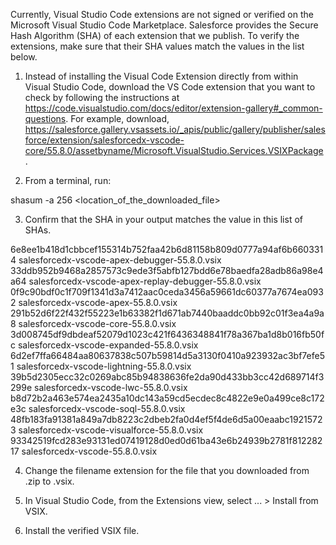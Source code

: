 Currently, Visual Studio Code extensions are not signed or verified on the
Microsoft Visual Studio Code Marketplace. Salesforce provides the Secure Hash
Algorithm (SHA) of each extension that we publish. To verify the extensions,
make sure that their SHA values match the values in the list below.

1. Instead of installing the Visual Code Extension directly from within Visual
   Studio Code, download the VS Code extension that you want to check by
   following the instructions at
   https://code.visualstudio.com/docs/editor/extension-gallery#_common-questions.
   For example, download,
   https://salesforce.gallery.vsassets.io/_apis/public/gallery/publisher/salesforce/extension/salesforcedx-vscode-core/55.8.0/assetbyname/Microsoft.VisualStudio.Services.VSIXPackage.

2. From a terminal, run:

shasum -a 256 <location_of_the_downloaded_file>

3. Confirm that the SHA in your output matches the value in this list of SHAs.

6e8ee1b418d1cbbcef155314b752faa42b6d81158b809d0777a94af6b6603314  salesforcedx-vscode-apex-debugger-55.8.0.vsix
33ddb952b9468a2857573c9ede3f5abfb127bdd6e78baedfa28adb86a98e4a64  salesforcedx-vscode-apex-replay-debugger-55.8.0.vsix
0f9c90bdf0c1f709f1341d3a7412aac0ceda3456a59661dc60377a7674ea0932  salesforcedx-vscode-apex-55.8.0.vsix
291b52d6f22f432f55223e1b63382f1d671ab7440baaddc0bb92c01f3ea4a9a8  salesforcedx-vscode-core-55.8.0.vsix
3d008745df9dbdeaf52079d1023c421f6436348841f78a367ba1d8b016fb50fc  salesforcedx-vscode-expanded-55.8.0.vsix
6d2ef7ffa66484aa80637838c507b59814d5a3130f0410a923932ac3bf7efe51  salesforcedx-vscode-lightning-55.8.0.vsix
39b5d2305ecc32c0269abc85b94838636fe2da90d433bb3cc42d689714f3299e  salesforcedx-vscode-lwc-55.8.0.vsix
b8d72b2a463e574ea2435a10dc143a59cd5ecdec8c4822e9e0a499ce8c172e3c  salesforcedx-vscode-soql-55.8.0.vsix
48fb183fa91381a849a7db8223c2dbeb2fa0d4ef5f4de6d5a00eaabc19215723  salesforcedx-vscode-visualforce-55.8.0.vsix
93342519fcd283e93131ed07419128d0ed0d61ba43e6b24939b2781f81228217  salesforcedx-vscode-55.8.0.vsix


4. Change the filename extension for the file that you downloaded from .zip to
.vsix.

5. In Visual Studio Code, from the Extensions view, select ... > Install from
VSIX.

6. Install the verified VSIX file.

